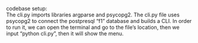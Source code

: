 codebase setup:
<br>The cli.py imports libraries argparse and psycopg2. The cli.py file uses psycopg2 to connect the postpresql “f1” database and builds a CLI. In order to run it, we can open the terminal and go to the file’s location, then we input “python cli.py”, then it will show the menu.
